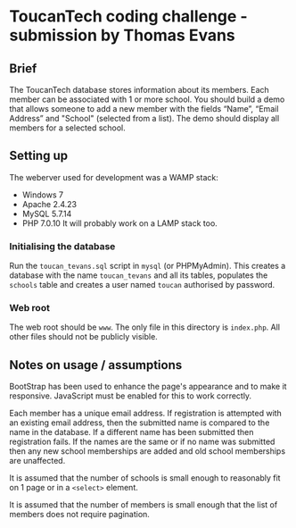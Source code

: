 ToucanTech coding challenge - submission by Thomas Evans
======================================================================

Brief
----------------------------------------------------------------------
The ToucanTech database stores information about its members. Each
member can be associated with 1 or more school.
You should build a demo that allows someone to add a new member with
the fields “Name”, “Email Address” and "School" (selected from a
list). The demo should display all members for a selected school.

Setting up
----------------------------------------------------------------------
The weberver used for development was a WAMP stack:
  * Windows 7
  * Apache 2.4.23
  * MySQL 5.7.14
  * PHP 7.0.10
It will probably work on a LAMP stack too.

###  Initialising the database  ######################################
Run the `toucan_tevans.sql` script in `mysql` (or PHPMyAdmin). This
creates a database with the name `toucan_tevans` and all its tables,
populates the `schools` table and creates a user named `toucan`
authorised by password.

###  Web root  #######################################################
The web root should be `www`. The only file in this directory is
`index.php`. All other files should not be publicly visible.

Notes on usage / assumptions
----------------------------------------------------------------------
BootStrap has been used to enhance the page's appearance and to make
it responsive. JavaScript must be enabled for this to work correctly.

Each member has a unique email address. If registration is attempted
with an existing email address, then the submitted name is compared to
the name in the database. If a different name has been submitted then
registration fails. If the names are the same or if no name was
submitted then any new school memberships are added and old school
memberships are unaffected.

It is assumed that the number of schools is small enough to reasonably
fit on 1 page or in a `<select>` element.

It is assumed that the number of members is small enough that the list
of members does not require pagination.